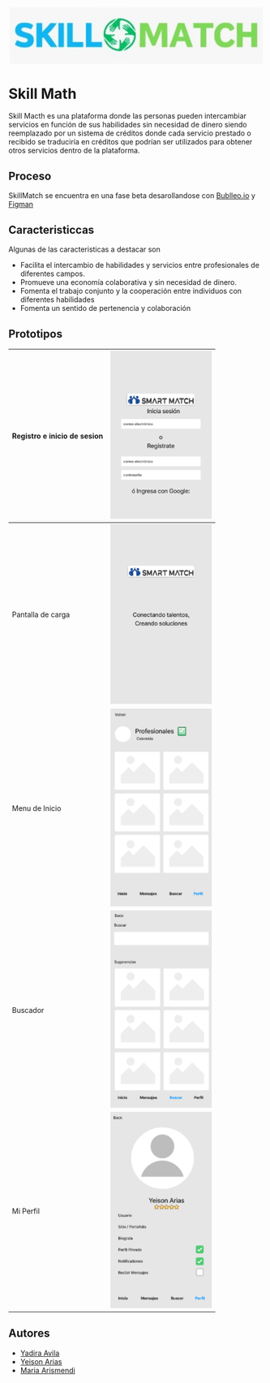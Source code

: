<div align="center">
<img width="500px"  src="assets/images/Logo.png" />
</div>

# Skill Math

Skill Macth es una plataforma donde las personas pueden intercambiar servicios en función de sus habilidades sin necesidad de dinero siendo reemplazado por un sistema de créditos donde cada servicio prestado o recibido se traduciría en créditos que podrían ser utilizados para obtener otros servicios dentro de la plataforma.

## Proceso

SkillMatch se encuentra en una fase beta desarollandose con [Bublleo.io](https://bubble.io/home/app) y [Figman](https://www.figma.com/)

## Caracteristiccas

Algunas de las caracteristicas a destacar son
- Facilita el intercambio de habilidades y servicios entre profesionales de diferentes campos.
- Promueve una economía colaborativa y sin necesidad de dinero.
- Fomenta el trabajo conjunto y la cooperación entre individuos con diferentes habilidades
- Fomenta un sentido de pertenencia y colaboración

## Prototipos

| Registro e inicio de sesion | <img width="200px"  src="assets/images/Prototipo1.PNG" /> |
| ---      | ---       |
| Pantalla de carga | <img width="200px"  src="assets/images/Prototipo2.PNG" />         |
| Menu de Inicio     | <img width="200px"  src="assets/images/Prototipo3.PNG" />        |
| Buscador     | <img width="200px"  src="assets/images/Prototipo4.PNG" /> |
| Mi Perfil | <img width="200px"  src="assets/images/Prototipo5.PNG" />         |

## Autores

- [Yadira Avila](https://github.com/Yadavil)
- [Yeison Arias](https://github.com/FrostARIAS)
- [Maria Arismendi](https://github.com/mariA290192)
